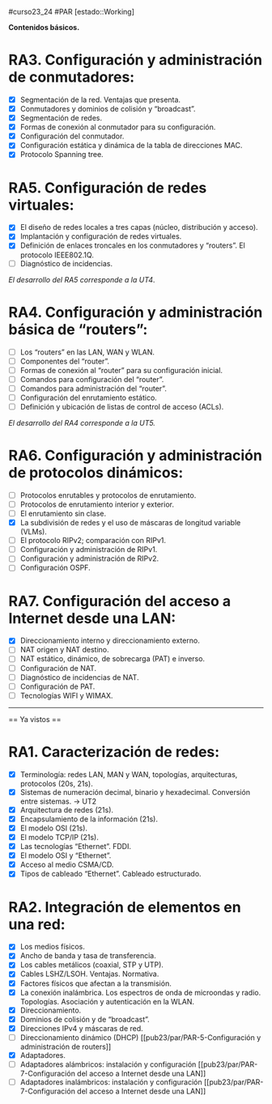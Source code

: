 #curso23_24 #PAR [estado::Working]

**Contenidos básicos.**

# RA3. Configuración y administración de conmutadores:
- [x] Segmentación de la red. Ventajas que presenta.
- [x] Conmutadores y dominios de colisión y “broadcast”.
- [x] Segmentación de redes.
- [x] Formas de conexión al conmutador para su configuración.
- [x] Configuración del conmutador.
- [x] Configuración estática y dinámica de la tabla de direcciones MAC.
- [x] Protocolo Spanning tree.

# RA5. Configuración de redes virtuales:
- [x] El diseño de redes locales a tres capas (núcleo, distribución y acceso).
- [x] Implantación y configuración de redes virtuales.
- [x] Definición de enlaces troncales en los conmutadores y “routers”. El protocolo IEEE802.1Q.
- [ ] Diagnóstico de incidencias.

*El desarrollo del RA5 corresponde a la UT4*. 

# RA4. Configuración y administración básica de “routers”:
- [ ] Los “routers” en las LAN, WAN y WLAN.
- [ ] Componentes del “router”.
- [ ] Formas de conexión al “router” para su configuración inicial.
- [ ] Comandos para configuración del “router”.
- [ ] Comandos para administración del “router”.
- [ ] Configuración del enrutamiento estático.
- [ ] Definición y ubicación de listas de control de acceso (ACLs).

*El desarrollo del RA4 corresponde a la UT5.*

# RA6. Configuración y administración de protocolos dinámicos:
- [ ] Protocolos enrutables y protocolos de enrutamiento.
- [ ] Protocolos de enrutamiento interior y exterior.
- [ ] El enrutamiento sin clase.
- [x] La subdivisión de redes y el uso de máscaras de longitud variable (VLMs).
- [ ] El protocolo RIPv2; comparación con RIPv1.
- [ ] Configuración y administración de RIPv1.
- [ ] Configuración y administración de RIPv2.
- [ ] Configuración OSPF.

# RA7. Configuración del acceso a Internet desde una LAN:
- [x] Direccionamiento interno y direccionamiento externo.
- [ ] NAT origen y NAT destino.
- [ ] NAT estático, dinámico, de sobrecarga (PAT) e inverso.
- [ ] Configuración de NAT.
- [ ] Diagnóstico de incidencias de NAT.
- [ ] Configuración de PAT.
- [ ] Tecnologías WIFI y WIMAX.

---

== Ya vistos ==


# RA1. Caracterización de redes:
- [x] Terminología: redes LAN, MAN y WAN, topologías, arquitecturas, protocolos (20s, 21s).
- [x] Sistemas de numeración decimal, binario y hexadecimal. Conversión entre sistemas. -> UT2
- [x] Arquitectura de redes (21s).
- [x] Encapsulamiento de la información (21s).
- [x] El modelo OSI (21s).
- [x] El modelo TCP/IP (21s).
- [x] Las tecnologías “Ethernet”. FDDI.
- [x] El modelo OSI y “Ethernet”.
- [x] Acceso al medio CSMA/CD.
- [x] Tipos de cableado “Ethernet”. Cableado estructurado.

# RA2. Integración de elementos en una red:
- [x] Los medios físicos.
- [x] Ancho de banda y tasa de transferencia.
- [x] Los cables metálicos (coaxial, STP y UTP).
- [x] Cables LSHZ/LSOH. Ventajas. Normativa.
- [x] Factores físicos que afectan a la transmisión.
- [x] La conexión inalámbrica. Los espectros de onda de microondas y radio. Topologías. Asociación y autenticación en la WLAN.
- [x] Direccionamiento.
- [x] Dominios de colisión y de “broadcast”.
- [x] Direcciones IPv4 y máscaras de red.
- [ ] Direccionamiento dinámico (DHCP) [[pub23/par/PAR-5-Configuración y administración de routers]]
- [x] Adaptadores.
- [ ] Adaptadores alámbricos: instalación y configuración [[pub23/par/PAR-7-Configuración del acceso a Internet desde una LAN]]
- [ ] Adaptadores inalámbricos: instalación y configuración [[pub23/par/PAR-7-Configuración del acceso a Internet desde una LAN]]